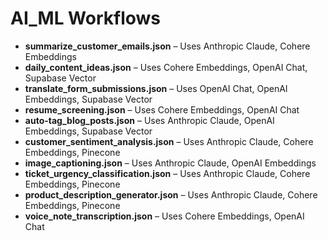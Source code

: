 # AI_ML Workflows

- **summarize_customer_emails.json** – Uses Anthropic Claude, Cohere Embeddings
- **daily_content_ideas.json** – Uses Cohere Embeddings, OpenAI Chat, Supabase Vector
- **translate_form_submissions.json** – Uses OpenAI Chat, OpenAI Embeddings, Supabase Vector
- **resume_screening.json** – Uses Cohere Embeddings, OpenAI Chat
- **auto-tag_blog_posts.json** – Uses Anthropic Claude, OpenAI Embeddings, Supabase Vector
- **customer_sentiment_analysis.json** – Uses Anthropic Claude, Cohere Embeddings, Pinecone
- **image_captioning.json** – Uses Anthropic Claude, OpenAI Embeddings
- **ticket_urgency_classification.json** – Uses Anthropic Claude, Cohere Embeddings, Pinecone
- **product_description_generator.json** – Uses Anthropic Claude, Cohere Embeddings, Pinecone
- **voice_note_transcription.json** – Uses Cohere Embeddings, OpenAI Chat